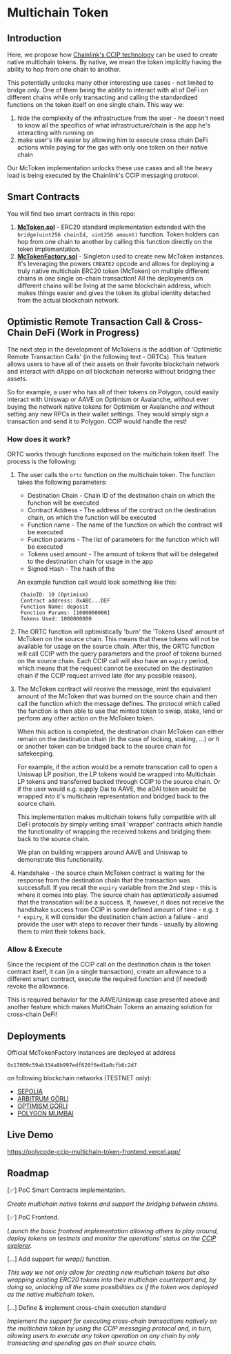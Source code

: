 # Multichain Token

## Introduction

Here, we propose how [Chainlink's CCIP technology](https://docs.chain.link/ccip) can be used to create native multichain tokens.
By native, we mean the token implicitly having the ability to hop from one chain to another.

This potentially unlocks many other interesting use cases - not limited to bridge only. One of them being the ability to interact with all of DeFi
on different chains while only transacting and calling the standardized functions on the token itself on one single chain.
This way we:
1. hide the complexity of the infrastructure from the user - he doesn't need to know all the specifics of what
infrastructure/chain is the app he's interacting with running on
2. make user's life easier by allowing him to execute cross chain DeFi actions while paying for the gas with only one token on their native chain

Our McToken implementation unlocks these use cases and all the heavy load is being executed by the Chainlink's CCIP messaging protocol.

## Smart Contracts

You will find two smart contracts in this repo:
1. **[McToken.sol](./src/McToken.sol)** - ERC20 standard implementation extended with the `bridge(uint256 chainId, uint256 amount)` function. Token holders can hop from one chain to another by calling this function directly on the token implementation.
2. **[McTokenFactory.sol](./src/McTokenFactory.sol)** - Singleton used to create new McToken instances. It's leveraging the powers `CREATE2` opcode and allows for deploying a truly native multichain ERC20 token (McToken) on multiple different chains in one single on-chain transaction! All the deployments on different chains will be living at the same blockchain address, which makes things easier and gives the token its global identity detached from the actual blockchain network.

## Optimistic Remote Transaction Call & Cross-Chain DeFi (Work in Progress)

The next step in the development of McTokens is the addition of 'Optimistic Remote Transaction Calls' (in the following text - ORTCs). This feature
allows users to have all of their assets on their favorite blockchain network and interact with dApps on *all* blockchain networks without bridging
their assets. 

So for example, a user who has all of their tokens on Polygon, could easily interact with Uniswap or AAVE on Optimism or Avalanche, without ever buying the network native tokens for Optimism or Avalanche *and* without setting any new RPCs in their wallet settings. They would simply sign a transaction and send it to Polygon. CCIP would handle the rest!

### How does it work?

ORTC works through functions exposed on the multichain token itself. The process is the following:

1. The user calls the `ortc` function on the multichain token. The function takes the following parameters:
    * Destination Chain - Chain ID of the destination chain on which the function will be executed
    * Contract Address - The address of the contract on the destination chain, on which the function will be executed
    * Function name - The name of the function on which the contract will be executed
    * Function params - The list of parameters for the function which will be executed
    * Tokens used amount - The amount of tokens that will be delegated to the destination chain for usage in the app
    * Signed Hash - The hash of the 

   An example function call would look something like this:
   ```
    ChainID: 10 (Optimism)
    Contract address: 0xABC...DEF
    Function Name: deposit
    Function Params: [1000000000]
    Tokens Used: 1000000000
   ```
2. The ORTC function will optimistically 'burn' the 'Tokens Used' amount of McToken on the source chain. This means that these tokens will not be available for usage on the source chain. After this, the ORTC function will call CCIP with the query parameters and the proof of tokens burned on the source chain. Each CCIP call will also have an `expiry` period, which means that the request cannot be executed on the destination chain if the CCIP request arrived late (for any possible reason).

3. The McToken contract will receive the message, mint the equivalent amount of the McToken that was burned on the source chain and then call the function which the message defines. The protocol which called the function is then able to use that minted token to swap, stake, lend or perform any other action on the McToken token.

    When this action is completed, the destination chain McToken can either remain on the destination chain (in the case of locking, staking, ...) *or* it or another token can be bridged back to the source chain for safekeeping. 

    For example, if the action would be a remote transcation call to open a Uniswap LP position, the LP tokens would be wrapped into Multichain LP tokens and transferred backed through CCIP to the source chain. Or if the user would e.g. supply Dai to AAVE, the aDAI token would be wrapped into it's multichain representation and bridged back to the source chain.

    This implementation makes multichain tokens fully compatible with all DeFi protocols by simply writing small 'wrapper' contracts which handle the functionality of wrapping the received tokens and bridging them back to the source chain.

    We plan on building wrappers around AAVE and Uniswap to demonstrate this functionality.

4. Handshake - the source chain McToken contract is waiting for the response from the destination chain that the transaction was successfull. If you recall the `expiry` variable from the 2nd step - this is where it comes into play. The source chain has _optimistically_ assumed that the transcation will be a success. If, however, it does not receive the handshake success from CCIP in some defined amount of time - e.g. `3 * expiry`, it will consider the destination chain action a failure - and provide the user with steps to recover their funds - usually by allowing them to mint their tokens back.

### Allow & Execute

Since the recipient of the CCIP call on the destination chain is the token contract itself, it can (in a single transaction), create an allowance to a different smart contract, execute the required function and (if needed) revoke the allowance.

This is required behavior for the AAVE/Uniswap case presented above and another feature which makes MultiChain Tokens an amazing solution for cross-chain DeFi!

## Deployments

Official McTokenFactory instances are deployed at address

`0x17009c59ab334a8b997edf620f6ed1a0cfb6c2d7`

on following blockchain networks (TESTNET only):

- [SEPOLIA](https://sepolia.etherscan.io/address/0x17009c59ab334a8b997edf620f6ed1a0cfb6c2d7)
- [ARBITRUM GÖRLI](https://testnet.arbiscan.io/address/0x17009c59ab334a8b997edf620f6ed1a0cfb6c2d7)
- [OPTIMISM GÖRLI](https://goerli-optimism.etherscan.io/address/0x17009c59ab334a8b997edf620f6ed1a0cfb6c2d7)
- [POLYGON MUMBAI](https://mumbai.polygonscan.com/address/0x17009c59ab334a8b997edf620f6ed1a0cfb6c2d7)

## Live Demo

https://polycode-ccip-multichain-token-frontend.vercel.app/

## Roadmap

[✅] PoC Smart Contracts implementation. 

*Create multichain native tokens and support the bridging between chains.*

[✅] PoC Frontend.

*Launch the basic frontend implementation allowing others to play around, deploy tokens on testnets and monitor the operations' status on the [CCIP explorer](https://ccip.chain.link/).*

[...] Add support for *wrap()* function.

*This way we not only allow for creating new multichain tokens but also wrapping existing ERC20 tokens into their multichain counterpart and, by doing so, unlocking all the same possibilities as if the token was deployed as the native multichain token.*

[...] Define & implement cross-chain execution standard

*Implement the support for executing cross-chain transactions natively on the multichain token by using the CCIP messaging protocol and, in turn, allowing users to execute any token operation on any chain by only transacting and spending gas on their source chain.*
